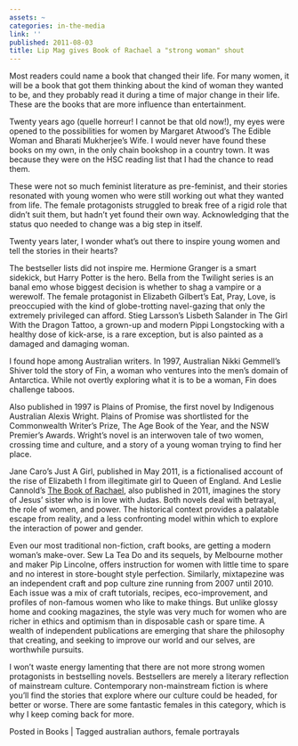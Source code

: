 ```yaml
---
assets: ~
categories: in-the-media
link: ''
published: 2011-08-03
title: Lip Mag gives Book of Rachael a "strong woman" shout
---
```

Most readers could name a book that changed their life. For many women, it will be a book that got them thinking about the kind of woman they wanted to be, and they probably read it during a time of major change in their life. These are the books that are more influence than entertainment.

Twenty years ago (quelle horreur! I cannot be that old now!), my eyes were opened to the possibilities for women by Margaret Atwood’s The Edible Woman and Bharati Mukherjee’s Wife. I would never have found these books on my own, in the only chain bookshop in a country town. It was because they were on the HSC reading list that I had the chance to read them.

These were not so much feminist literature as pre-feminist, and their stories resonated with young women who were still working out what they wanted from life. The female protagonists struggled to break free of a rigid role that didn’t suit them, but hadn’t yet found their own way.
Acknowledging that the status quo needed to change was a big step in itself.

Twenty years later, I wonder what’s out there to inspire young women and tell the stories in their hearts?

The bestseller lists did not inspire me. Hermione Granger is a smart sidekick, but Harry Potter is the hero. Bella from the Twilight series is an banal emo whose biggest decision is whether to shag a vampire or a werewolf. The female protagonist in Elizabeth Gilbert’s Eat, Pray, Love, is preoccupied with the kind of globe-trotting navel-gazing that only the extremely privileged can afford. Stieg Larsson’s Lisbeth Salander in The Girl With the Dragon Tattoo, a grown-up and modern Pippi Longstocking with a healthy dose of kick-arse, is a rare exception, but is also painted as a damaged and damaging woman.

I found hope among Australian writers. In 1997, Australian Nikki Gemmell’s Shiver told the story of Fin, a woman who ventures into the men’s domain of Antarctica. While not overtly exploring what it is to be a woman, Fin does challenge taboos.

Also published in 1997 is Plains of Promise, the first novel by Indigenous Australian Alexis Wright. Plains of Promise was shortlisted for the Commonwealth Writer’s Prize, The Age Book of the Year, and the NSW Premier’s Awards. Wright’s novel is an interwoven tale of two women, crossing time and culture, and a story of a young woman trying to find her place.

Jane Caro’s Just A Girl, published in May 2011, is a fictionalised account of the rise of Elizabeth I from illegitimate girl to Queen of England. And Leslie Cannold’s [The Book of Rachael](http://cannold.com/articles/article/the-book-of-rachael/), also published in 2011, imagines the story of Jesus’ sister who is in love with Judas. Both novels deal with betrayal, the role of women, and power. The historical context provides a palatable escape from reality, and a less confronting model within which to explore the interaction of power and gender.

Even our most traditional non-fiction, craft books, are getting a modern woman’s make-over. Sew La Tea Do and its sequels, by Melbourne mother and maker Pip Lincolne, offers instruction for women with little time to spare and no interest in store-bought style perfection. Similarly, mixtapezine was an independent craft and pop culture zine running from 2007 until 2010. Each issue was a mix of craft tutorials, recipes, eco-improvement, and profiles of non-famous women who like to make things. But unlike glossy home and cooking magazines, the style was very much for women who are richer in ethics and optimism than in disposable cash or spare time. A wealth of independent publications are emerging that share the philosophy that creating, and seeking to improve our world and our selves, are worthwhile pursuits.

I won’t waste energy lamenting that there are not more strong women protagonists in bestselling novels. Bestsellers are merely a literary reflection of mainstream culture. Contemporary non-mainstream fiction is where you’ll find the stories that explore where our culture could be headed, for better or worse. There are some fantastic females in this category, which is why I keep coming back for more.

Posted in Books | Tagged australian authors, female portrayals